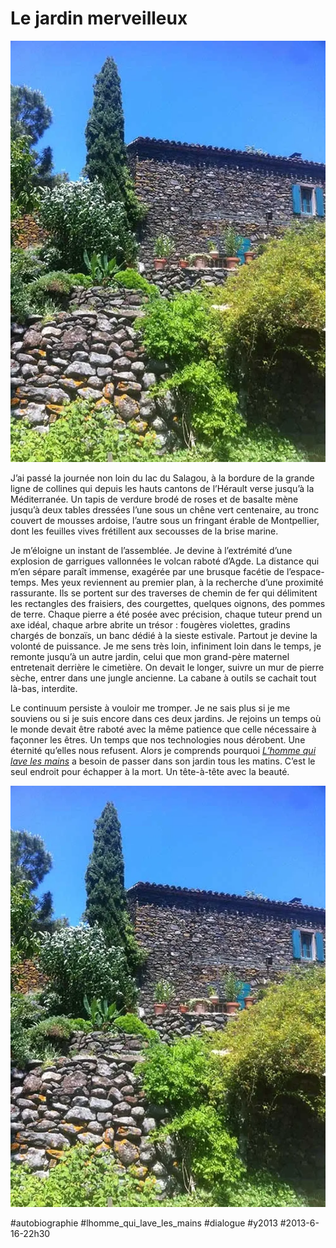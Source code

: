 # Le jardin merveilleux

![](_i/jardin.webp)

J’ai passé la journée non loin du lac du Salagou, à la bordure de la grande ligne de collines qui depuis les hauts cantons de l’Hérault verse jusqu’à la Méditerranée. Un tapis de verdure brodé de roses et de basalte mène jusqu’à deux tables dressées l’une sous un chêne vert centenaire, au tronc couvert de mousses ardoise, l’autre sous un fringant érable de Montpellier, dont les feuilles vives frétillent aux secousses de la brise marine.

Je m’éloigne un instant de l’assemblée. Je devine à l’extrémité d’une explosion de garrigues vallonnées le volcan raboté d’Agde. La distance qui m’en sépare paraît immense, exagérée par une brusque facétie de l’espace-temps. Mes yeux reviennent au premier plan, à la recherche d’une proximité rassurante. Ils se portent sur des traverses de chemin de fer qui délimitent les rectangles des fraisiers, des courgettes, quelques oignons, des pommes de terre. Chaque pierre a été posée avec précision, chaque tuteur prend un axe idéal, chaque arbre abrite un trésor : fougères violettes, gradins chargés de bonzaïs, un banc dédié à la sieste estivale. Partout je devine la volonté de puissance. Je me sens très loin, infiniment loin dans le temps, je remonte jusqu’à un autre jardin, celui que mon grand-père maternel entretenait derrière le cimetière. On devait le longer, suivre un mur de pierre sèche, entrer dans une jungle ancienne. La cabane à outils se cachait tout là-bas, interdite.

Le continuum persiste à vouloir me tromper. Je ne sais plus si je me souviens ou si je suis encore dans ces deux jardins. Je rejoins un temps où le monde devait être raboté avec la même patience que celle nécessaire à façonner les êtres. Un temps que nos technologies nous dérobent. Une éternité qu’elles nous refusent. Alors je comprends pourquoi [*L’homme qui lave les mains*](#lhomme-qui-lave-les-mains) a besoin de passer dans son jardin tous les matins. C’est le seul endroit pour échapper à la mort. Un tête-à-tête avec la beauté.

![Le jardin](_i/jardin.webp)



#autobiographie #lhomme_qui_lave_les_mains #dialogue #y2013 #2013-6-16-22h30
